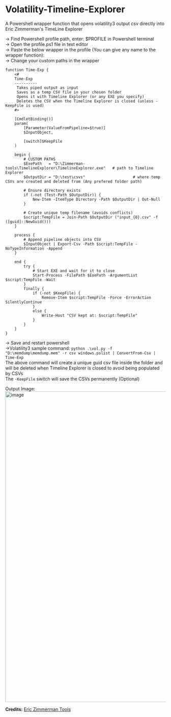 # Volatility-Timeline-Explorer
A Powershell wrapper function that opens volatility3 output csv directly into Eric Zimmerman's TimeLine Explorer  

-> Find Powershell profile path, enter: $PROFILE in Powershell terminal  
-> Open the profile.ps1 file in text editor  
-> Paste the below wrapper in the profile (You can give any name to the wrapper function):  
-> Change your custom paths in the wrapper
```
function Time-Exp {
    <#
    Time-Exp
    ----------
     Takes piped output as input
     Saves as a temp CSV file in your chosen folder
     Opens it with Timeline Explorer (or any EXE you specify)
     Deletes the CSV when the Timeline Explorer is closed (unless -KeepFile is used)
    #>

    [CmdletBinding()]
    param(
        [Parameter(ValueFromPipeline=$true)]
        $InputObject,

        [switch]$KeepFile
    )

    begin {
        # CUSTOM PATHS
        $ExePath   = "D:\Zimmerman-tools\TimelineExplorer\TimelineExplorer.exe"   # path to Timeline Explorer
        $OutputDir = "D:\test\csvs"                     # where temp CSVs are created and deleted from (Any prefered folder path)

        # Ensure directory exists
        if (-not (Test-Path $OutputDir)) {
            New-Item -ItemType Directory -Path $OutputDir | Out-Null
        }

        # Create unique temp filename (avoids conflicts)
        $script:TempFile = Join-Path $OutputDir ("input_{0}.csv" -f ([guid]::NewGuid()))
    }

    process {
        # Append pipeline objects into CSV
        $InputObject | Export-Csv -Path $script:TempFile -NoTypeInformation -Append
    }

    end {
        try {
            # Start EXE and wait for it to close
            Start-Process -FilePath $ExePath -ArgumentList $script:TempFile -Wait
        }
        finally {
            if (-not $KeepFile) {
                Remove-Item $script:TempFile -Force -ErrorAction SilentlyContinue
            }
            else {
                Write-Host "CSV kept at: $script:TempFile"
            }
        }
    }
}
```

-> Save and restart powershell  
->Volatility3 sample command:
```python .\vol.py -f "D:\memdump\memdump.mem" -r csv windows.pslist | ConvertFrom-Csv | Time-Exp```  
The above command will create a unique guid csv file inside the folder and will be deleted when Timeline Explorer is closed to avoid being populated by CSVs  
The ```-KeepFile``` switch will save the CSVs permanently (Optional)  

Output Image:
<img width="1869" height="974" alt="image" src="https://github.com/user-attachments/assets/474683b2-2f45-4a26-8492-bfc00e8642fe" />  

**Credits:** [Eric Zimmerman Tools](https://ericzimmerman.github.io/#!index.md)

